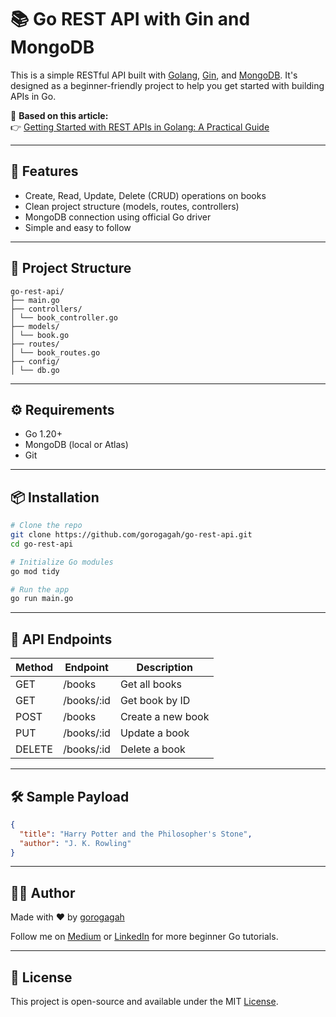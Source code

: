 # 📚 Go REST API with Gin and MongoDB

This is a simple RESTful API built with [Golang](https://go.dev/), [Gin](https://github.com/gin-gonic/gin), and [MongoDB](https://www.mongodb.com/). It's designed as a beginner-friendly project to help you get started with building APIs in Go.

📝 **Based on this article:**  
👉 [Getting Started with REST APIs in Golang: A Practical Guide](https://medium.com/@gorogagah/get-started-with-go-golang-rest-apis-dd58c8a468ed)

---

## 🚀 Features

- Create, Read, Update, Delete (CRUD) operations on books
- Clean project structure (models, routes, controllers)
- MongoDB connection using official Go driver
- Simple and easy to follow

---

## 📁 Project Structure

```
go-rest-api/
├── main.go
├── controllers/
│ └── book_controller.go
├── models/
│ └── book.go
├── routes/
│ └── book_routes.go
├── config/
│ └── db.go
```

---

## ⚙️ Requirements

- Go 1.20+
- MongoDB (local or Atlas)
- Git

---

## 📦 Installation

```bash
# Clone the repo
git clone https://github.com/gorogagah/go-rest-api.git
cd go-rest-api

# Initialize Go modules
go mod tidy

# Run the app
go run main.go
```

---

## 🔌 API Endpoints

| Method | Endpoint    | Description       |
| ------ | ----------- | ----------------- |
| GET    | /books      | Get all books     |
| GET    | /books/\:id | Get book by ID    |
| POST   | /books      | Create a new book |
| PUT    | /books/\:id | Update a book     |
| DELETE | /books/\:id | Delete a book     |

---

## 🛠 Sample Payload

```json
{
  "title": "Harry Potter and the Philosopher's Stone",
  "author": "J. K. Rowling"
}
```

---

## 🧑‍💻 Author

Made with ❤️ by [gorogagah](https://github.com/gorogagah)

Follow me on [Medium](https://medium.com/@gorogagah) or [LinkedIn](https://www.linkedin.com/in/anggoro-gagah/) for more beginner Go tutorials.

---

## 📜 License
This project is open-source and available under the MIT [License](LICENSE).
